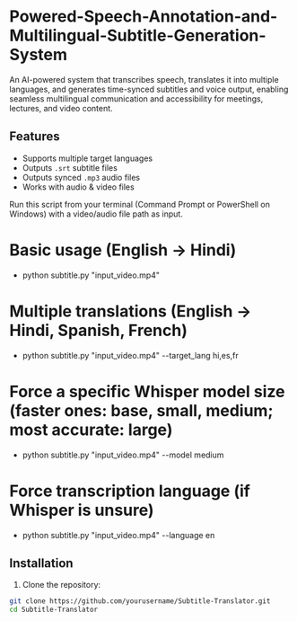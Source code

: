 # Powered-Speech-Annotation-and-Multilingual-Subtitle-Generation-System
An AI-powered system that transcribes speech, translates it into multiple languages, and generates time-synced subtitles and voice output, enabling seamless multilingual communication and accessibility for meetings, lectures, and video content.

## Features
- Supports multiple target languages
- Outputs `.srt` subtitle files
- Outputs synced `.mp3` audio files
- Works with audio & video files

Run this script from your terminal (Command Prompt or PowerShell on Windows) with a video/audio file path as input.

# Basic usage (English → Hindi)
- python subtitle.py "input_video.mp4"

# Multiple translations (English → Hindi, Spanish, French)
- python subtitle.py "input_video.mp4" --target_lang hi,es,fr

# Force a specific Whisper model size (faster ones: base, small, medium; most accurate: large)
- python subtitle.py "input_video.mp4" --model medium

# Force transcription language (if Whisper is unsure)
- python subtitle.py "input_video.mp4" --language en

## Installation

1. Clone the repository:
```bash
git clone https://github.com/yourusername/Subtitle-Translator.git
cd Subtitle-Translator
